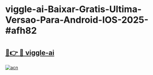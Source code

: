 # viggle-ai-Baixar-Gratis-Ultima-Versao-Para-Android-IOS-2025-#afh82

# <h2><a href="https://ainizakaria.my?title=viggle-ai&ref=25M">🔗👉 🔴 viggle-ai</a></h2>

[![acn](https://github.com/user-attachments/assets/0f9c940e-d8b0-45ae-aac7-cd30a18b3e1c)](https://ainizakaria.my?title=viggle-ai&ref=25M)

